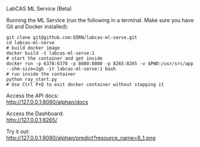 LabCAS ML Service (Beta)

Running the ML Service (run the following in a terminal. Make sure you have Git and Docker installed):  

	git clone git@github.com:EDRN/labcas-ml-serve.git
	cd labcas-ml-serve
	# build docker image
    docker build -t labcas-ml-serve:1
	# start the container and get inside
    docker run -p 6378:6378 -p 8080:8080 -p 8265:8265 -v $PWD:/usr/src/app --shm-size=1gb -it labcas-ml-serve:1 bash
    # run inside the container
    python ray_start.py
    # Use Ctrl P+Q to exit docker container without stopping it

Access the API docs:  
http://127.0.0.1:8080/alphan/docs

Access the Dashboard:  
http://127.0.0.1:8265/

Try it out:  
http://127.0.0.1:8080/alphan/predict?resource_name=8_1.png
